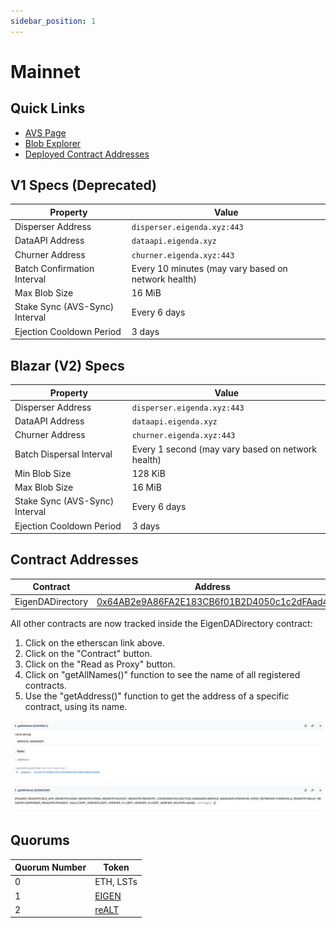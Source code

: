 ```yaml
---
sidebar_position: 1
---
```


# Mainnet

## Quick Links

* [AVS Page][2]
* [Blob Explorer][1]
* [Deployed Contract Addresses][3]

## V1 Specs (Deprecated)

| Property | Value |
| --- | --- |
| Disperser Address | `disperser.eigenda.xyz:443` |
| DataAPI Address | `dataapi.eigenda.xyz` |
| Churner Address | `churner.eigenda.xyz:443` |
| Batch Confirmation Interval | Every 10 minutes (may vary based on network health) |
| Max Blob Size | 16 MiB |
| Stake Sync (AVS-Sync) Interval | Every 6 days |
| Ejection Cooldown Period | 3 days |

## Blazar (V2) Specs

| Property | Value |
| --- | --- |
| Disperser Address | `disperser.eigenda.xyz:443` |
| DataAPI Address | `dataapi.eigenda.xyz` |
| Churner Address | `churner.eigenda.xyz:443` |
| Batch Dispersal Interval | Every 1 second (may vary based on network health) |
| Min Blob Size | 128 KiB |
| Max Blob Size | 16 MiB |
| Stake Sync (AVS-Sync) Interval | Every 6 days |
| Ejection Cooldown Period | 3 days |

## Contract Addresses

| Contract | Address |
| --- | --- |
| EigenDADirectory | [0x64AB2e9A86FA2E183CB6f01B2D4050c1c2dFAad4](https://etherscan.io/address/0x64AB2e9A86FA2E183CB6f01B2D4050c1c2dFAad4) |

All other contracts are now tracked inside the EigenDADirectory contract:
1. Click on the etherscan link above.
2. Click on the "Contract" button.
3. Click on the "Read as Proxy" button.
4. Click on "getAllNames()" function to see the name of all registered contracts.
5. Use the "getAddress()" function to get the address of a specific contract, using its name.

![](../../../../static/img/eigenda/eigenda-directory-etherscan.png)

## Quorums

| Quorum Number | Token |
| --- | --- |
| 0 | ETH, LSTs |
| 1 | [EIGEN](https://etherscan.io/address/0xec53bF9167f50cDEB3Ae105f56099aaaB9061F83) |
| 2 | [reALT](https://etherscan.io/address/0xF96798F49936EfB1a56F99Ceae924b6B8359afFb) |

[1]: https://blobs.eigenda.xyz/
[2]: https://app.eigenlayer.xyz/avs/0x870679e138bcdf293b7ff14dd44b70fc97e12fc0
[3]: https://github.com/Layr-Labs/eigenlayer-middleware/?tab=readme-ov-file#current-mainnet-deployment